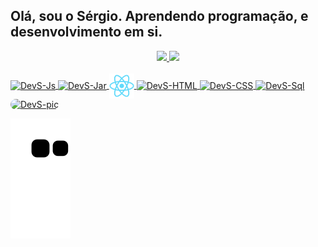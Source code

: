 ## Olá, sou o Sérgio. Aprendendo programação, e desenvolvimento em si.
<div align="center">
  <a href="https://github.com/web-development-ser">
  <img height="180em" src="https://github-readme-stats.vercel.app/api?username=web-development-ser&show_icons=true&theme=tokyonight&include_all_commits=true&count_private=true"/>
  <img height="180em" src="https://github-readme-stats.vercel.app/api/top-langs/?username=web-development-ser&layout=compact&langs_count=7&theme=tokyonight"/>
</div>

<div style="display: inline_block"><br>
  <img align="center" alt="DevS-Js" height="40" width="40" src="https://cdn-icons-png.flaticon.com/128/2305/2305963.png">
  <img align="center" alt="DevS-Jar" height="40" width="40" src="https://cdn-icons-png.flaticon.com/128/2305/2305951.png">
  <img align="center" alt="DevS-React" height="40" width="40" src="https://raw.githubusercontent.com/devicons/devicon/master/icons/react/react-original.svg">
  <img align="center" alt="DevS-HTML" height="40" width="40" src="https://cdn-icons-png.flaticon.com/128/2305/2305941.png">
  <img align="center" alt="DevS-CSS" height="40" width="40" src="https://cdn-icons-png.flaticon.com/128/2305/2305903.png">
  <img align="center" alt="DevS-Sql" height="40" width="40" src="https://cdn-icons-png.flaticon.com/128/2306/2306022.png">
  <img align="center" alt="DevS-pic" height="40" style="border-radius:40px;" src="https://cdn-icons-png.flaticon.com/128/4667/4667922.png">
</div>

  ![Snake animation](https://github.com/rafaballerini/rafaballerini/blob/output/github-contribution-grid-snake.svg)

